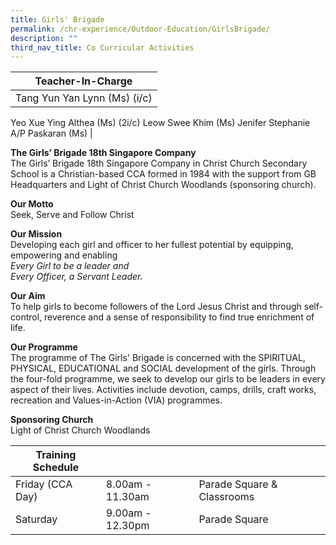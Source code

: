 ```yaml
---
title: Girls' Brigade
permalink: /chr-experience/Outdoor-Education/GirlsBrigade/
description: ""
third_nav_title: Co Curricular Activities
---
```



| Teacher-In-Charge |
| -------- |
| Tang Yun Yan Lynn (Ms) (i/c)
Yeo Xue Ying Althea (Ms) (2i/c)
Leow Swee Khim (Ms)
Jenifer Stephanie A/P Paskaran (Ms)
|

<b> The Girls’ Brigade 18th Singapore Company </b> <br>
The Girls’ Brigade 18th Singapore Company in Christ Church Secondary School is a Christian-based CCA formed in 1984 with the support from GB Headquarters and Light of Christ Church Woodlands (sponsoring church).
 
<b> Our Motto </b> <br>
Seek, Serve and Follow Christ
 
<b> Our Mission </b> <br>
Developing each girl and officer to her fullest potential by equipping, empowering and enabling <br>
*Every Girl to be a leader and <br>
Every Officer, a Servant Leader.*
 
<b> Our Aim </b> <br>
To help girls to become followers of the Lord Jesus Christ and through self-control, reverence and a sense of responsibility to find true enrichment of life.
 
<b> Our Programme </b> <br>
The programme of The Girls' Brigade is concerned with the SPIRITUAL, PHYSICAL, EDUCATIONAL and SOCIAL development of the girls. Through the four-fold programme, we seek to develop our girls to be leaders in every aspect of their lives. Activities include devotion, camps, drills, craft works, recreation and Values-in-Action (VIA) programmes.

<b> Sponsoring Church </b> <br>
Light of Christ Church Woodlands

| Training Schedule |  |  |
| -- | -- | -- |
| Friday (CCA Day) | 8.00am - 11.30am | Parade Square & Classrooms 
| Saturday | 9.00am - 12.30pm | Parade Square |
